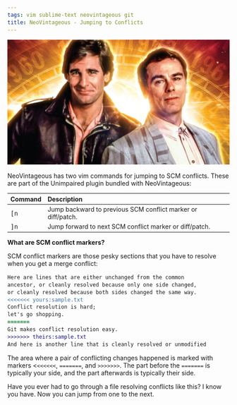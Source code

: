 ```yaml
---
tags: vim sublime-text neovintageous git
title: NeoVintageous - Jumping to Conflicts
---
```


![Quantum Leap (1989)](/assets/quantum-leap.webp)

NeoVintageous has two vim commands for jumping to SCM conflicts. These are part of the Unimpaired plugin bundled with NeoVintageous:

Command | Description
:------ | :----------
<kbd>[n</kbd> | Jump backward to previous SCM conflict marker or diff/patch.
<kbd>]n</kbd> | Jump forward to next SCM conflict marker or diff/patch.

**What are SCM conflict markers?**

SCM conflict markers are those pesky sections that you have to resolve when you get a merge conflict:

```diff
Here are lines that are either unchanged from the common
ancestor, or cleanly resolved because only one side changed,
or cleanly resolved because both sides changed the same way.
<<<<<<< yours:sample.txt
Conflict resolution is hard;
let's go shopping.
=======
Git makes conflict resolution easy.
>>>>>>> theirs:sample.txt
And here is another line that is cleanly resolved or unmodified
```

The area where a pair of conflicting changes happened is marked with markers <`<<<<<<`, `=======`, and `>>>>>>>`. The part before the `=======` is typically your side, and the part afterwards is typically their side.

Have you ever had to go through a file resolving conflicts like this? I know you have. Now you can jump from one to the next.
